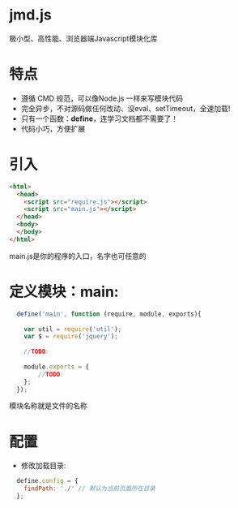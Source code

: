 # jmd.js
极小型、高性能、浏览器端Javascript模块化库

# 特点
  - 遵循 CMD 规范，可以像Node.js 一样来写模块代码
  - 完全异步，不对源码做任何改动、没eval、setTimeout，全速加载!
  - 只有一个函数：**define**，连学习文档都不需要了！
  - 代码小巧，方便扩展

# 引入
``` Html
<html>
  <head>
	<script src="require.js"></script>
	<script src="main.js"></script>
  </head>
  <body>
  </body>
</html>
```
main.js是你的程序的入口，名字也可任意的

# 定义模块：main:
``` Javascript
  define('main', function (require, module, exports){
    
    var util = require('util');
    var $ = require('jquery');
    
    //TODO:	
    
    module.exports = {
    	//TODO:
    };
  });
```
模块名称就是文件的名称

# 配置
- 修改加载目录:
``` Javascript
  define.config = {
    findPath: './' // 默认为当前页面所在目录
  };
```

